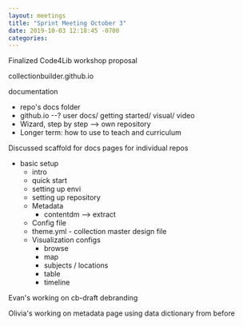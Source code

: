 ```yaml
---
layout: meetings
title: "Sprint Meeting October 3"
date: 2019-10-03 12:18:45 -0700
categories: 
---
```

Finalized Code4Lib workshop proposal

collectionbuilder.github.io

documentation

- repo's docs folder
- github.io --? user docs/ getting started/ visual/ video
- Wizard, step by step --> own repository
- Longer term: how to use to teach and curriculum

Discussed scaffold for docs pages for individual repos

- basic setup
    - intro
    - quick start
    - setting up envi
    - setting up repository
    - Metadata
        - contentdm --> extract 
    - Config file
    - theme.yml - collection master design file
    - Visualization configs
        - browse
        - map
        - subjects / locations
        - table
        - timeline

Evan's working on cb-draft debranding

Olivia's working on metadata page using data dictionary from before
